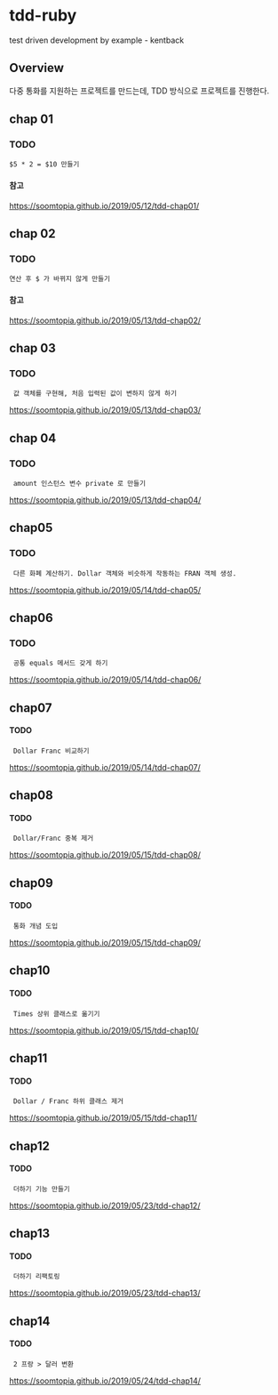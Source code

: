 # tdd-ruby
test driven development by example - kentback 

## Overview

다중 통화를 지원하는 프로젝트를 만드는데, TDD 방식으로 프로젝트를 진행한다. 


## chap 01

### TODO

    $5 * 2 = $10 만들기 

#### 참고 

<https://soomtopia.github.io/2019/05/12/tdd-chap01/>

## chap 02

### TODO

    연산 후 $ 가 바뀌지 않게 만들기 

#### 참고 

<https://soomtopia.github.io/2019/05/13/tdd-chap02/>

## chap 03

### TODO

     값 객체를 구현해, 처음 입력된 값이 변하지 않게 하기 
    
<https://soomtopia.github.io/2019/05/13/tdd-chap03/>


## chap 04

### TODO

     amount 인스턴스 변수 private 로 만들기
    
<https://soomtopia.github.io/2019/05/13/tdd-chap04/>

## chap05

### TODO

     다른 화폐 계산하기. Dollar 객체와 비슷하게 작동하는 FRAN 객체 생성.

<https://soomtopia.github.io/2019/05/14/tdd-chap05/>


## chap06

### TODO

     공통 equals 메서드 갖게 하기

<https://soomtopia.github.io/2019/05/14/tdd-chap06/>

## chap07

#### TODO

     Dollar Franc 비교하기

<https://soomtopia.github.io/2019/05/14/tdd-chap07/>

## chap08

#### TODO 

     Dollar/Franc 중복 제거

<https://soomtopia.github.io/2019/05/15/tdd-chap08/>

## chap09

#### TODO

     통화 개념 도입

<https://soomtopia.github.io/2019/05/15/tdd-chap09/>

## chap10

#### TODO

     Times 상위 클래스로 옮기기
     
<https://soomtopia.github.io/2019/05/15/tdd-chap10/>

## chap11

#### TODO 

     Dollar / Franc 하위 클래스 제거 

<https://soomtopia.github.io/2019/05/15/tdd-chap11/>

## chap12

#### TODO

     더하기 기능 만들기

<https://soomtopia.github.io/2019/05/23/tdd-chap12/>

## chap13

#### TODO 

     더하기 리팩토링

<https://soomtopia.github.io/2019/05/23/tdd-chap13/>


## chap14

#### TODO

     2 프랑 > 달러 변환

<https://soomtopia.github.io/2019/05/24/tdd-chap14/>